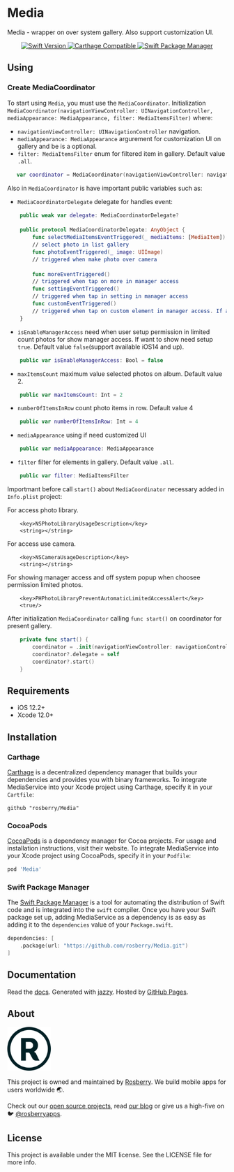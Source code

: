 # Media
Media - wrapper on over system gallery. Also support customization UI.

<p align="center">
    <a href="https://swift.org/">
        <img src="https://img.shields.io/badge/swift-5.0-orange.svg" alt="Swift Version" />
    </a>
    <a href="https://github.com/Carthage/Carthage">
        <img src="https://img.shields.io/badge/Carthage-compatible-green.svg" alt="Carthage Compatible" />
    </a>
    <a href="https://github.com/apple/swift-package-manager">
        <img src="https://img.shields.io/badge/spm-compatible-brightgreen.svg?style=flat" alt="Swift Package Manager" />
    </a>
</p>

## Using
### Create MediaCoordinator

To start using `Media`, you must use the `MediaCoordinator`.
Initialization `MediaCoordinator(navigationViewController: UINavigationController, mediaAppearance: MediaAppearance, filter: MediaItemsFilter)` where:
- `navigationViewController: UINavigationController` navigation. 
- `mediaAppearance: MediaAppearance` argurement for customization UI on gallery and be is a optional.
- `filter: MediaItemsFilter` enum for filtered item in gallery. Default value `.all`.

```Swift
   var coordinator = MediaCoordinator(navigationViewController: navigationViewController)
```

Also in `MediaCoordinator` is have important public variables such as:
- `MediaCoordinatorDelegate` delegate for handles event:
```Swift
    public weak var delegate: MediaCoordinatorDelegate?
    
    public protocol MediaCoordinatorDelegate: AnyObject {
        func selectMediaItemsEventTriggered(_ mediaItems: [MediaItem])
        // select photo in list gallery 
        func photoEventTriggered(_ image: UIImage)
        // triggered when make photo over camera
        
        func moreEventTriggered()
        // triggered when tap on more in manager access
        func settingEventTriggered()
        // triggered when tap in setting in manager access
        func customEventTriggered()
        // triggered when tap on custom element in manager access. If added is not custom button event never triggered.
    }
```
-  `isEnableManagerAccess` need when user setup permission in limited count photos for show manager access. If want to show need setup `true`. Default value `false`(support available iOS14 and up).

```Swift
    public var isEnableManagerAccess: Bool = false
```

- `maxItemsCount` maximum value selected photos on album. Default value 2.

```Swift
    public var maxItemsCount: Int = 2
```

- `numberOfItemsInRow` count photo items in row. Default value 4

```Swift
    public var numberOfItemsInRow: Int = 4
```

- `mediaAppearance` using if need customized UI

```Swift
    public var mediaAppearance: MediaAppearance
```

- `filter` filter for elements in gallery. Default value `.all`.

```Swift
    public var filter: MediaItemsFilter
```

Importmant before call `start()` about `MediaCoordinator` necessary added in `Info.plist` project:

For access photo library.
```
	<key>NSPhotoLibraryUsageDescription</key>
	<string></string>
```

For access use camera.
```
	<key>NSCameraUsageDescription</key>
	<string></string>
```

For showing manager access and off system popup when choosee permission limited photos.
```
	<key>PHPhotoLibraryPreventAutomaticLimitedAccessAlert</key>
	<true/>
```

After initialization `MediaCoordinator` calling `func start()` on coordinator for present gallery.

```Swift
    private func start() {
        coordinator = .init(navigationViewController: navigationController)
        coordinator?.delegate = self
        coordinator?.start()
    }
```

## Requirements

- iOS 12.2+
- Xcode 12.0+

## Installation

### Carthage

[Carthage](https://github.com/Carthage/Carthage) is a decentralized dependency manager that builds your dependencies and provides you with binary frameworks. To integrate MediaService into your Xcode project using Carthage, specify it in your `Cartfile`:

```ogdl
github "rosberry/Media"
```

### CocoaPods

[CocoaPods](https://cocoapods.org) is a dependency manager for Cocoa projects. For usage and installation instructions, visit their website. To integrate MediaService into your Xcode project using CocoaPods, specify it in your `Podfile`:

```ruby
pod 'Media'
```

### Swift Package Manager

The [Swift Package Manager](https://swift.org/package-manager/) is a tool for automating the distribution of Swift code and is integrated into the `swift` compiler. Once you have your Swift package set up, adding MediaService as a dependency is as easy as adding it to the `dependencies` value of your `Package.swift`.

```swift
dependencies: [
    .package(url: "https://github.com/rosberry/Media.git")
]
```

## Documentation

Read the [docs](https://rosberry.github.io/Media). Generated with [jazzy](https://github.com/realm/jazzy). Hosted by [GitHub Pages](https://pages.github.com).

## About

<img src="https://github.com/rosberry/Foundation/blob/master/Assets/full_logo.png?raw=true" height="100" />

This project is owned and maintained by [Rosberry](http://rosberry.com). We build mobile apps for users worldwide 🌏.

Check out our [open source projects](https://github.com/rosberry), read [our blog](https://medium.com/@Rosberry) or give us a high-five on 🐦 [@rosberryapps](http://twitter.com/RosberryApps).

## License

This project is available under the MIT license. See the LICENSE file for more info.
